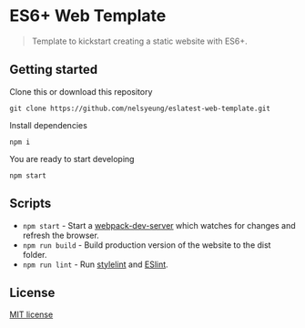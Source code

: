 # ES6+ Web Template

> Template to kickstart creating a static website with ES6+.

## Getting started

Clone this or download this repository
```
git clone https://github.com/nelsyeung/eslatest-web-template.git
```

Install dependencies
```
npm i
```

You are ready to start developing
```
npm start
```

## Scripts

- `npm start` - Start a
  [webpack-dev-server](https://webpack.js.org/configuration/dev-server/) which
  watches for changes and refresh the browser.
- `npm run build` - Build production version of the website to the dist folder.
- `npm run lint` - Run [stylelint](https://stylelint.io/) and
  [ESlint](https://eslint.org/).

## License

[MIT license](http://opensource.org/licenses/MIT.php)
